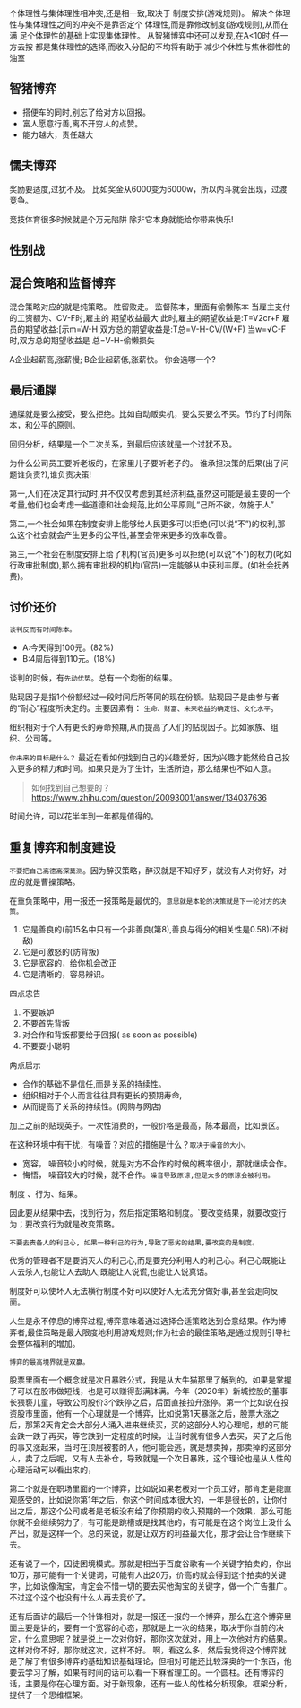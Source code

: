 
个体理性与集体理性相冲突,还是相一致,取决于
制度安排(游戏规则)。
解决个体理性与集体理性之间的冲突不是靠否定个
体理性,而是靠修改制度(游戏规则),从而在满
足个体理性的基础上实现集体理性。
从智猪博弈中还可以发现,在A<10时,任一方去按
都是集体理性的选择,而收入分配的不均将有助于
减少个休性与焦休御性的油室

## 智猪博弈
- 搭便车的同时,别忘了给对方以回报。
- 富人愿意行善,离不开穷人的点赞。
- 能力越大，责任越大


## 懦夫博弈

奖励要适度,过犹不及。
比如奖金从6000变为6000w，所以内斗就会出现，过渡竞争。

竞技体育很多时候就是个万元陷阱
除非它本身就能给你带来快乐!

## 性别战


## 混合策略和监督博弈
混合策略对应的就是纯策略。
胜留败走。
监督陈本，里面有偷懒陈本
当雇主支付的工资额为、CV-F时,雇主的
期望收益最大
此时,雇主的期望收益是:T=V2cr+F
雇员的期望收益:[示m=W-H
双方总的期望收益是:T总=V-H-CV/(W+F)
当w=√C-F时,双方总的期望收益是
总=V-H-偷懒损失

A企业起薪高,涨薪慢;
B企业起薪低,涨薪快。
你会选哪一个?

## 最后通牒

通牒就是要么接受，要么拒绝。比如自动贩卖机，要么买要么不买。节约了时间陈本，和公平的原则。

回归分析，结果是一个二次关系，到最后应该就是一个过犹不及。

为什么公司员工要听老板的，在家里儿子要听老子的。
谁承担决策的后果(出了问题谁负责?),谁负责决策!

第一,人们在决定其行动时,并不仅仅考虑到其经济利益,虽然这可能是最主要的一个考量,他们也会考虑一些道德和社会规范,比如公平原则,“己所不欲，勿施于人”

第二,一个社会如果在制度安排上能够给人民更多可以拒绝(可以说“不”)的权利,那么这个社会就会产生更多的公平性,甚至会带来更多的效率改善。

第三,一个社会在制度安排上给了机构(官员)更多可以拒绝(可以说“不”)的杈力(叱如行政审批制度),那么拥有审批杈的机枃(官员)一定能够从中获利丰厚。(如社会抚养费)。

## 讨价还价

`谈判反而有时间陈本。`
- A:今天得到100元。(82%)
- B:4周后得到110元。(18%)

谈判的时候，有`先动优势`。总有一个均衡的结果。

贴现因子是指1个份额经过一段时间后所等同的现在份额。贴现因子是由参与者的“耐心”程度所决定的。主要因素有：
`生命、财富、未来收益的确定性、文化水平`。

纽织相对于个人有更长的寿命预期,从而提高了人们的贴现因子。比如家族、组织、公司等。

`你未来的目标是什么？`
最近在看如何找到自己的兴趣爱好，因为兴趣才能然给自己投入更多的精力和时间。如果只是为了生计，生活所迫，那么结果也不如人意。
>如何找到自己想要的？
https://www.zhihu.com/question/20093001/answer/134037636

时间允许，可以花半年到一年都是值得的。

## 重复博弈和制度建设

`不要把自己高德高深莫测`。因为醉汉策略，醉汉就是不知好歹，就没有人对你好，对应的就是曹操策略。

在重负策略中，用一报还一报策略是最优的。`意思就是本轮的决策就是下一轮对方的决策。`
1. 它是善良的(前15名中只有一个非善良(第8),善良与得分的相关性是0.58)(不树敌)
2. 它是可激怒的(防背叛)
3. 它是宽容的，给你机会改正
4. 它是清晰的，容易辨识。


四点忠告
1. 不要嫉妒
2. 不要首先背叛
3. 对合作和背叛都要给于回报( as soon as possible)
4. 不要耍小聪明


两点启示
- 合作的基础不是信任,而是关系的持续性。
- 组织相对于个人而言往往具有更长的预期寿命,
- 从而提高了关系的持续性。(网购与网店)

加上之前的贴现英子。一次性消费的，一般价格是最高，陈本最高，比如景区。


在这种环境中有干扰，有噪音？对应的措施是什么？`取决于噪音的大小。`


 - 宽容， 噪音较小的时候，就是对方不合作的时候的概率很小，那就继续合作。
 - 悔悟， 噪音较大的时候，就不合作。`噪音导致原谅,但是太多的原谅会被利用。`

 制度 、行为、结果。

因此要从结果中去，找到行为，然后指定策略和制度。`要改变结果，就要改变行为；要改变行为就是改变策略。

 `不要去责备人的利己心, 如果一种利己的行为,导致了恶劣的结果,要改变的是制度。`


 优秀的管理者不是要消灭人的利己心,而是要充分利用人的利己心。利己心既能让人去杀人,也能让人去助人;既能让人说谎,也能让人说真话。

 制度好可以使坏人无法横行制度不好可以使好人无法充分做好事,甚至会走向反面。

 人生是永不停息的博弈过程,博弈意味着通过选择合适策略达到合意结果。作为博弈者,最佳策略是最大限度地利用游戏规则;作为社会的最佳策略,是通过规则引导社会整体福利的增加。

 `博弈的最高境界就是双赢。`

 股票里面有一个概念就是次日暴跌公式，我是从大牛猫那里了解到的，如果是掌握了可以在股市做短线，也是可以赚得彭满钵满。今年（2020年）新城控股的董事长猥亵儿童，导致公司股价3个跌停之后，后面直接拉升涨停。第一个比如说在投资股市里面，他有一个心理就是一个博弈，比如说第1天暴涨之后，股票大涨之后，那第2天肯定会大部分人涌入进来继续买，买的这部分人的心理呢，想的可能会跌一跌了再买，等它跌到一定程度的时候，让当时就有很多人去买，买了之后他的事又涨起来，当时在顶层被套的人，他可能会逃，就是想卖掉，那卖掉的这部分人，卖了之后呢，又有人去补仓，导致就是一个次日暴跌，这个理论也是从人性的心理活动可以看出来的，

第二个就是在职场里面的一个博弈，比如说如果老板对一个员工好，那肯定是能直观感受的，比如说你第1年之后，你这个时间成本很大的，一年是很长的，让你付出之后，那这个公司或者是老板没有给了你预期的收入预期的一个效果，那么可能你就不会继续努力了，有可能是跳槽或是找其他的，有可能是在这个岗位上没什么产出，就是这样一个。总的来说，就是让双方的利益最大化，那才会让合作继续下去。

还有说了一个，囚徒困境模式。那就是相当于百度谷歌有一个关键字拍卖的，你出10万，那可能有一个关键词，可能有人出20万，价高的就会得到这个拍卖的关键字，比如说像淘宝，肯定会不惜一切的要去买他淘宝的关键字，做一个广告推广。不过这个这个也没有什么人再去竞价了。

还有后面讲的最后一个针锋相对，就是一报还一报的一个博弈，那么在这个博弈里面主要是讲的，要有一个宽容的心态，那就是上一次的结果，取决于你当前的决定，什么意思呢？就是说上一次对你好，那你这次就对，用上一次他对方的结果。这样对你不好，那你就这次，这样不好。
啊，看这么多，然后我觉得这个博弈就是了解了有很多博弈的基础知识基础理论，但相对可能还比较深奥的一个东西，他要去学习了解，如果有时间的话可以看一下麻省理工的。一个圆柱。还有博弈的话，主要是你在心理方面。对于新现象，还有一些人的性格分析现象，框架分析，提供了一个思维框架。